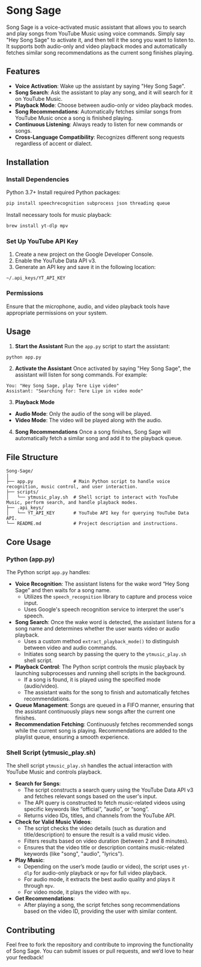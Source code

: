 # Song Sage

Song Sage is a voice-activated music assistant that allows you to search and play songs from YouTube Music using voice commands. Simply say "Hey Song Sage" to activate it, and then tell it the song you want to listen to. It supports both audio-only and video playback modes and automatically fetches similar song recommendations as the current song finishes playing.

## Features
- **Voice Activation**: Wake up the assistant by saying "Hey Song Sage".
- **Song Search**: Ask the assistant to play any song, and it will search for it on YouTube Music.
- **Playback Mode**: Choose between audio-only or video playback modes.
- **Song Recommendations**: Automatically fetches similar songs from YouTube Music once a song is finished playing.
- **Continuous Listening**: Always ready to listen for new commands or songs.
- **Cross-Language Compatibility**: Recognizes different song requests regardless of accent or dialect.

## Installation

### Install Dependencies
Python 3.7+
Install required Python packages:
```bash
pip install speechrecognition subprocess json threading queue
```
Install necessary tools for music playback:
```bash
brew install yt-dlp mpv
```
### Set Up YouTube API Key
1. Create a new project on the Google Developer Console.
2. Enable the YouTube Data API v3.
3. Generate an API key and save it in the following location:
```plaintext
~/.api_keys/YT_API_KEY
```

### Permissions
Ensure that the microphone, audio, and video playback tools have appropriate permissions on your system.

## Usage

1. **Start the Assistant**
Run the `app.py` script to start the assistant:
```bash
python app.py
```

2. **Activate the Assistant**
Once activated by saying "Hey Song Sage", the assistant will listen for song commands. For example:
```plaintext
You: "Hey Song Sage, play Tere Liye video"
Assistant: "Searching for: Tere Liye in video mode"
```

3. **Playback Mode**
- **Audio Mode**: Only the audio of the song will be played.
- **Video Mode**: The video will be played along with the audio.

4. **Song Recommendations**
Once a song finishes, Song Sage will automatically fetch a similar song and add it to the playback queue.

## File Structure
```plaintext
Song-Sage/
│
├── app.py               # Main Python script to handle voice recognition, music control, and user interaction.
├── scripts/
│   └── ytmusic_play.sh  # Shell script to interact with YouTube Music, perform search, and handle playback modes.
├── .api_keys/
│   └── YT_API_KEY       # YouTube API key for querying YouTube Data API.
└── README.md            # Project description and instructions.
```

## Core Usage

### Python (app.py)
The Python script `app.py` handles:
- **Voice Recognition**: The assistant listens for the wake word “Hey Song Sage” and then waits for a song name.
  - Utilizes the `speech_recognition` library to capture and process voice input.
  - Uses Google's speech recognition service to interpret the user's speech.
- **Song Search**: Once the wake word is detected, the assistant listens for a song name and determines whether the user wants video or audio playback.
  - Uses a custom method `extract_playback_mode()` to distinguish between video and audio commands.
  - Initiates song search by passing the query to the `ytmusic_play.sh` shell script.
- **Playback Control**: The Python script controls the music playback by launching subprocesses and running shell scripts in the background.
  - If a song is found, it is played using the specified mode (audio/video).
  - The assistant waits for the song to finish and automatically fetches recommendations.
- **Queue Management**: Songs are queued in a FIFO manner, ensuring that the assistant continuously plays new songs after the current one finishes.
- **Recommendation Fetching**: Continuously fetches recommended songs while the current song is playing. Recommendations are added to the playlist queue, ensuring a smooth experience.

### Shell Script (ytmusic_play.sh)
The shell script `ytmusic_play.sh` handles the actual interaction with YouTube Music and controls playback.
- **Search for Songs**:
  - The script constructs a search query using the YouTube Data API v3 and fetches relevant songs based on the user's input.
  - The API query is constructed to fetch music-related videos using specific keywords like “official”, “audio”, or “song”.
  - Returns video IDs, titles, and channels from the YouTube API.
- **Check for Valid Music Videos**:
  - The script checks the video details (such as duration and title/description) to ensure the result is a valid music video.
  - Filters results based on video duration (between 2 and 8 minutes).
  - Ensures that the video title or description contains music-related keywords (like "song", "audio", "lyrics").
- **Play Music**:
  - Depending on the user’s mode (audio or video), the script uses `yt-dlp` for audio-only playback or `mpv` for full video playback.
  - For audio mode, it extracts the best audio quality and plays it through `mpv`.
  - For video mode, it plays the video with `mpv`.
- **Get Recommendations**:
  - After playing a song, the script fetches song recommendations based on the video ID, providing the user with similar content.

## Contributing
Feel free to fork the repository and contribute to improving the functionality of Song Sage. You can submit issues or pull requests, and we’d love to hear your feedback!
